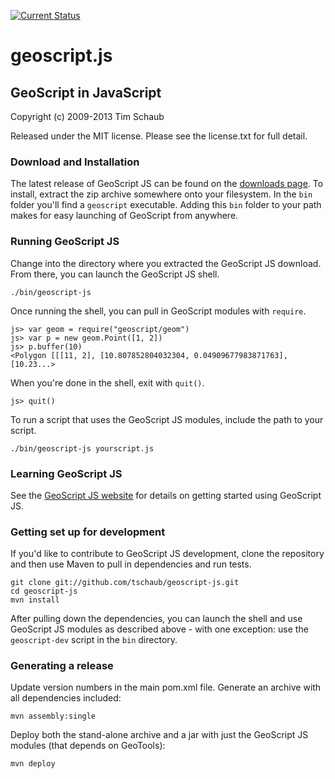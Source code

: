 [![Current Status](https://secure.travis-ci.org/geoscript/geoscript-js.png?branch=master)](https://travis-ci.org/geoscript/geoscript-js)

# geoscript.js

## GeoScript in JavaScript

Copyright (c) 2009-2013 Tim Schaub

Released under the MIT license.  Please see the license.txt for full detail.

### Download and Installation

The latest release of GeoScript JS can be found on the [downloads page](http://geoscript.net/js/download.html).  To install, extract the zip archive somewhere onto your filesystem.  In the `bin` folder you'll find a `geoscript` executable.  Adding this `bin` folder to your path makes for easy launching of GeoScript from anywhere.

### Running GeoScript JS

Change into the directory where you extracted the GeoScript JS download.  From there, you can launch the GeoScript JS shell.

    ./bin/geoscript-js

Once running the shell, you can pull in GeoScript modules with `require`.

    js> var geom = require("geoscript/geom")
    js> var p = new geom.Point([1, 2])
    js> p.buffer(10)
    <Polygon [[[11, 2], [10.807852804032304, 0.04909677983871763], [10.23...>

When you're done in the shell, exit with `quit()`.

    js> quit()

To run a script that uses the GeoScript JS modules, include the path to your script.

    ./bin/geoscript-js yourscript.js

### Learning GeoScript JS

See the [GeoScript JS website](http://geoscript.net/js/) for details on getting started using GeoScript JS.

### Getting set up for development

If you'd like to contribute to GeoScript JS development, clone the repository and then use Maven to pull in dependencies and run tests.

    git clone git://github.com/tschaub/geoscript-js.git
    cd geoscript-js
    mvn install

After pulling down the dependencies, you can launch the shell and use GeoScript JS modules as described above - with one exception: use the `geoscript-dev` script in the `bin` directory.

### Generating a release

Update version numbers in the main pom.xml file.  Generate an archive with all dependencies included:

    mvn assembly:single

Deploy both the stand-alone archive and a jar with just the GeoScript JS modules (that depends on GeoTools):

    mvn deploy

